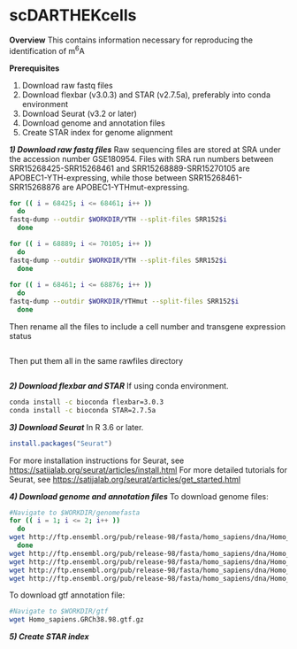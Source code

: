 # scDARTHEKcells

**Overview**
This contains information necessary for reproducing the identification of m<sup>6</sup>A 

**Prerequisites**
1) Download raw fastq files
2) Download flexbar (v3.0.3) and STAR (v2.7.5a), preferably into conda environment
3) Download Seurat (v3.2 or later)
4) Download genome and annotation files
5) Create STAR index for genome alignment


***1) Download raw fastq files***
Raw sequencing files are stored at SRA under the accession number GSE180954.
Files with SRA run numbers between SRR15268425-SRR15268461 and SRR15268889-SRR15270105 are APOBEC1-YTH-expressing, while those between SRR15268461-SRR15268876 are APOBEC1-YTHmut-expressing.
```bash
for (( i = 68425; i <= 68461; i++ ))
  do
fastq-dump --outdir $WORKDIR/YTH --split-files SRR152$i
  done

for (( i = 68889; i <= 70105; i++ ))
  do
fastq-dump --outdir $WORKDIR/YTH --split-files SRR152$i
  done
  
for (( i = 68461; i <= 68876; i++ ))
  do
fastq-dump --outdir $WORKDIR/YTHmut --split-files SRR152$i
  done
```
Then rename all the files to include a cell number and transgene expression status
```bash

```
Then put them all in the same rawfiles directory
```bash

```

***2) Download flexbar and STAR***
If using conda environment.
```bash
conda install -c bioconda flexbar=3.0.3
conda install -c bioconda STAR=2.7.5a
```

***3) Download Seurat***
In R 3.6 or later.
```R
install.packages("Seurat")
```
For more installation instructions for Seurat, see https://satijalab.org/seurat/articles/install.html
For more detailed tutorials for Seurat, see https://satijalab.org/seurat/articles/get_started.html

***4) Download genome and annotation files***
To download genome files:
```bash
#Navigate to $WORKDIR/genomefasta
for (( i = 1; i <= 2; i++ ))
  do
wget http://ftp.ensembl.org/pub/release-98/fasta/homo_sapiens/dna/Homo_sapiens.GRCh38.dna_sm.chromosome.$i.fa.gz
  done
wget http://ftp.ensembl.org/pub/release-98/fasta/homo_sapiens/dna/Homo_sapiens.GRCh38.dna_sm.chromosome.X.fa.gz
wget http://ftp.ensembl.org/pub/release-98/fasta/homo_sapiens/dna/Homo_sapiens.GRCh38.dna_sm.chromosome.Y.fa.gz
wget http://ftp.ensembl.org/pub/release-98/fasta/homo_sapiens/dna/Homo_sapiens.GRCh38.dna_sm.chromosome.MT.fa.gz
wget http://ftp.ensembl.org/pub/release-98/fasta/homo_sapiens/dna/Homo_sapiens.GRCh38.dna_sm.nonchromosomal.fa.gz
```
To download gtf annotation file:
```bash
#Navigate to $WORKDIR/gtf
wget Homo_sapiens.GRCh38.98.gtf.gz
```

***5) Create STAR index***


